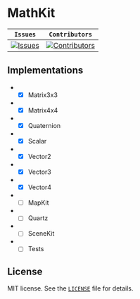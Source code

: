 # MathKit

| **`Issues`** | **`Contributors`** |
| --- | --- |
| [![Issues](https://img.shields.io/github/issues/marcelochaves95/MathKit.svg)](https://github.com/marcelochaves95/MathKit/issues) | [![Contributors](https://img.shields.io/github/contributors/marcelochaves95/MathKit.svg)](https://github.com/marcelochaves95/MathKit/graphs/contributors)

## Implementations
- - [x] Matrix3x3
- - [x] Matrix4x4
- - [x] Quaternion
- - [x] Scalar
- - [x] Vector2
- - [x] Vector3
- - [x] Vector4
- - [ ] MapKit
- - [ ] Quartz
- - [ ] SceneKit
- - [ ] Tests

## License
MIT license. See the [`LICENSE`](LICENSE) file for details.
